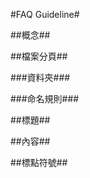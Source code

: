 #FAQ Guideline#

##概念##





##檔案分頁##


###資料夾###


###命名規則###


##標題##





##內容##






##標點符號##





